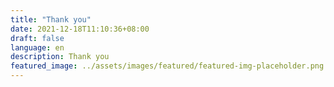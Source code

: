 ```yaml
---
title: "Thank you"
date: 2021-12-18T11:10:36+08:00
draft: false
language: en
description: Thank you
featured_image: ../assets/images/featured/featured-img-placeholder.png
---
```


